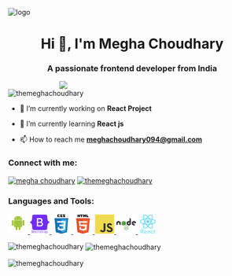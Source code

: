 ![logo](https://github.com/themeghachoudhary/themeghachoudhary3/blob/main/coding.avif)
<h1 align="center">Hi 👋, I'm Megha Choudhary</h1>
<h3 align="center">A passionate frontend developer from India</h3>

<img align="right" width="400" src="https://in.images.search.yahoo.com/images/view;_ylt=AwrKFyppkVlm8Lw7Z9m9HAx.;_ylu=c2VjA3NyBHNsawNpbWcEb2lkAzIyMDZhNzZhZTY4YWUzMTc2ZGU2Mzc4N2NiZmMyYzQ3BGdwb3MDNzEEaXQDYmluZw--?back=https%3A%2F%2Fin.images.search.yahoo.com%2Fsearch%2Fimages%3Fp%3Danimated%2Bcoding%2Bgif%26type%3DE211IN1589G0%26fr%3Dmcafee%26fr2%3Dpiv-web%26nost%3D1%26tab%3Dorganic%26ri%3D71&w=800&h=600&imgurl=res.cloudinary.com%2Fpracticaldev%2Fimage%2Ffetch%2Fs--O0u1bNHs--%2Fc_limit%252Cf_auto%252Cfl_progressive%252Cq_66%252Cw_880%2Fhttps%3A%2F%2Fmiro.medium.com%2Fmax%2F1400%2F0%2APXf5ge7QCN9Ga_CL.gif&rurl=https%3A%2F%2Fdev.to%2Fshristi26281534%2Fweb-developer-vs-software-developer-2en&size=614.2KB&p=animated+coding+gif&oid=2206a76ae68ae3176de63787cbfc2c47&fr2=piv-web&fr=mcafee&tt=Web+Developer+vs+Software+Developer+-+DEV+Community&b=61&ni=21&no=71&ts=&tab=organic&sigr=0gXVByqVpol5&sigb=jTXOC_USpYS4&sigi=RqAkijGSvaJC&sigt=cOCNHrdMecaO&.crumb=0SoXH2g8sD5&fr=mcafee&fr2=piv-web&type=E211IN1589G0" />

<p align="left"> <img src="https://komarev.com/ghpvc/?username=themeghachoudhary&label=Profile%20views&color=0e75b6&style=flat" alt="themeghachoudhary" /> </p>

- 🔭 I’m currently working on **React Project**

- 🌱 I’m currently learning **React js**

- 📫 How to reach me **meghachoudhary094@gmail.com**

<h3 align="left">Connect with me:</h3>
<p align="left">
<a href="https://linkedin.com/in/megha choudhary" target="blank"><img align="center" src="https://raw.githubusercontent.com/rahuldkjain/github-profile-readme-generator/master/src/images/icons/Social/linked-in-alt.svg" alt="megha choudhary" height="30" width="40" /></a>
<a href="https://instagram.com/themeghachoudhary" target="blank"><img align="center" src="https://raw.githubusercontent.com/rahuldkjain/github-profile-readme-generator/master/src/images/icons/Social/instagram.svg" alt="themeghachoudhary" height="30" width="40" /></a>
</p>

<h3 align="left">Languages and Tools:</h3>
<p align="left"> <a href="https://developer.android.com" target="_blank" rel="noreferrer"> <img src="https://raw.githubusercontent.com/devicons/devicon/master/icons/android/android-original-wordmark.svg" alt="android" width="40" height="40"/> </a> <a href="https://getbootstrap.com" target="_blank" rel="noreferrer"> <img src="https://raw.githubusercontent.com/devicons/devicon/master/icons/bootstrap/bootstrap-plain-wordmark.svg" alt="bootstrap" width="40" height="40"/> </a> <a href="https://www.w3schools.com/css/" target="_blank" rel="noreferrer"> <img src="https://raw.githubusercontent.com/devicons/devicon/master/icons/css3/css3-original-wordmark.svg" alt="css3" width="40" height="40"/> </a> <a href="https://www.w3.org/html/" target="_blank" rel="noreferrer"> <img src="https://raw.githubusercontent.com/devicons/devicon/master/icons/html5/html5-original-wordmark.svg" alt="html5" width="40" height="40"/> </a> <a href="https://developer.mozilla.org/en-US/docs/Web/JavaScript" target="_blank" rel="noreferrer"> <img src="https://raw.githubusercontent.com/devicons/devicon/master/icons/javascript/javascript-original.svg" alt="javascript" width="40" height="40"/> </a> <a href="https://nodejs.org" target="_blank" rel="noreferrer"> <img src="https://raw.githubusercontent.com/devicons/devicon/master/icons/nodejs/nodejs-original-wordmark.svg" alt="nodejs" width="40" height="40"/> </a> <a href="https://reactjs.org/" target="_blank" rel="noreferrer"> <img src="https://raw.githubusercontent.com/devicons/devicon/master/icons/react/react-original-wordmark.svg" alt="react" width="40" height="40"/> </a> </p>

<p><img align="left" src="https://github-readme-stats.vercel.app/api/top-langs?username=themeghachoudhary&show_icons=true&locale=en&layout=compact" alt="themeghachoudhary" /></p>

<p>&nbsp;<img align="center" src="https://github-readme-stats.vercel.app/api?username=themeghachoudhary&show_icons=true&locale=en" alt="themeghachoudhary" /></p>

<p><img align="center" src="https://github-readme-streak-stats.herokuapp.com/?user=themeghachoudhary&" alt="themeghachoudhary" /></p>
